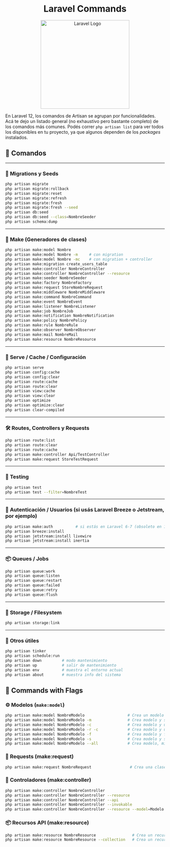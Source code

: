 <h1 align="center">Laravel Commands</h1>

<p align="center">
  <a href="https://laravel.com" target="_blank">
    <img src="https://raw.githubusercontent.com/laravel/art/master/logo-lockup/5%20SVG/2%20CMYK/1%20Full%20Color/laravel-logolockup-cmyk-red.svg" width="280" alt="Laravel Logo">
  </a>
</p>

En Laravel 12, los comandos de Artisan se agrupan por funcionalidades. Acá te dejo un listado general (no exhaustivo pero bastante completo) de los comandos más comunes. Podés correr `php artisan list` para ver todos los disponibles en tu proyecto, ya que algunos dependen de los *packages* instalados.

## 🤖 **Comandos**

---

### 🔧 **Migrations y Seeds**

```bash
php artisan migrate
php artisan migrate:rollback
php artisan migrate:reset
php artisan migrate:refresh
php artisan migrate:fresh
php artisan migrate:fresh --seed
php artisan db:seed
php artisan db:seed --class=NombreSeeder
php artisan schema:dump
```

---

### 🎨 **Make (Generadores de clases)**

```bash
php artisan make:model Nombre
php artisan make:model Nombre -m     # con migration
php artisan make:model Nombre -mc    # con migration + controller
php artisan make:migration create_users_table
php artisan make:controller NombreController
php artisan make:controller NombreController --resource
php artisan make:seeder NombreSeeder
php artisan make:factory NombreFactory
php artisan make:request StoreNombreRequest
php artisan make:middleware NombreMiddleware
php artisan make:command NombreCommand
php artisan make:event NombreEvent
php artisan make:listener NombreListener
php artisan make:job NombreJob
php artisan make:notification NombreNotification
php artisan make:policy NombrePolicy
php artisan make:rule NombreRule
php artisan make:observer NombreObserver
php artisan make:mail NombreMail
php artisan make:resource NombreResource
```

---

### 🚀 **Serve / Cache / Configuración**

```bash
php artisan serve
php artisan config:cache
php artisan config:clear
php artisan route:cache
php artisan route:clear
php artisan view:cache
php artisan view:clear
php artisan optimize
php artisan optimize:clear
php artisan clear-compiled
```

---

### 🛠️ **Routes, Controllers y Requests**

```bash
php artisan route:list
php artisan route:clear
php artisan route:cache
php artisan make:controller Api/TestController
php artisan make:request StoreTestRequest
```

---

### 🧪 **Testing**

```bash
php artisan test
php artisan test --filter=NombreTest
```

---

### 🔐 **Autenticación / Usuarios (si usás Laravel Breeze o Jetstream, por ejemplo)**

```bash
php artisan make:auth          # si estás en Laravel 6-7 (obsoleto en 12)
php artisan breeze:install
php artisan jetstream:install livewire
php artisan jetstream:install inertia
```

---

### 📦 **Queues / Jobs**

```bash
php artisan queue:work
php artisan queue:listen
php artisan queue:restart
php artisan queue:failed
php artisan queue:retry
php artisan queue:flush
```

---

### 🧰 **Storage / Filesystem**

```bash
php artisan storage:link
```

---

### 🧩 **Otros útiles**

```bash
php artisan tinker
php artisan schedule:run
php artisan down         # modo mantenimiento
php artisan up           # salir de mantenimiento
php artisan env          # muestra el entorno actual
php artisan about        # muestra info del sistema
```

## 🚩 **Commands with Flags**

### ⚙️ **Modelos (`make:model`)**

```bash
php artisan make:model NombreModelo                   # Crea un modelo básico.
php artisan make:model NombreModelo -m                # Crea modelo y su migration.
php artisan make:model NombreModelo -c                # Crea modelo y un controlador básico.
php artisan make:model NombreModelo -r -c             # Crea modelo y un controlador resource (CRUD).
php artisan make:model NombreModelo -f                # Crea modelo y factory.
php artisan make:model NombreModelo -s                # Crea modelo y seeder.
php artisan make:model NombreModelo --all             # Crea modelo, migration, factory, seeder, controlador resource todo junto.
```

### 📄 **Requests (make:request)**

```bash
php artisan make:request NombreRequest                 # Crea una clase para validar datos de requests HTTP.
```

### 📁 **Controladores (make:controller)**

```bash
php artisan make:controller NombreController                            # Crea un controlador básico sin métodos.
php artisan make:controller NombreController --resource                 # Crea controlador con métodos CRUD: index, create, store, show, edit, update, destroy.
php artisan make:controller NombreController --api                      # Crea controlador con métodos API (sin create ni edit).
php artisan make:controller NombreController --invokable                # Crea controlador con un único método __invoke().
php artisan make:controller NombreController --resource --model=Modelo  # Controlador CRUD vinculado a un modelo.
```

### 📦 **Recursos API (make:resource)**

```bash
php artisan make:resource NombreResource                # Crea un recurso para transformar un modelo.
php artisan make:resource NombreResource --collection   # Crea un recurso para transformar una colección.
```
